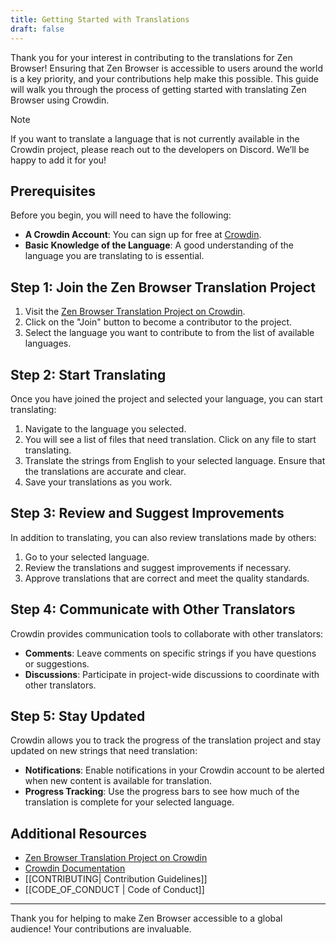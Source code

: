 ```yaml
---
title: Getting Started with Translations
draft: false
---
```



Thank you for your interest in contributing to the translations for Zen Browser! Ensuring that Zen Browser is accessible to users around the world is a key priority, and your contributions help make this possible. This guide will walk you through the process of getting started with translating Zen Browser using Crowdin.

>[!note]
>If you want to translate a language that is not currently available in the Crowdin project, please reach out to the developers on Discord. We’ll be happy to add it for you!


## Prerequisites

Before you begin, you will need to have the following:

- **A Crowdin Account**: You can sign up for free at [Crowdin](https://crowdin.com).
- **Basic Knowledge of the Language**: A good understanding of the language you are translating to is essential.

## Step 1: Join the Zen Browser Translation Project

1. Visit the [Zen Browser Translation Project on Crowdin](https://crowdin.com/project/zen-browser).
2. Click on the "Join" button to become a contributor to the project.
3. Select the language you want to contribute to from the list of available languages.

## Step 2: Start Translating

Once you have joined the project and selected your language, you can start translating:

1. Navigate to the language you selected.
2. You will see a list of files that need translation. Click on any file to start translating.
3. Translate the strings from English to your selected language. Ensure that the translations are accurate and clear.
4. Save your translations as you work.

## Step 3: Review and Suggest Improvements

In addition to translating, you can also review translations made by others:

1. Go to  your selected language.
2. Review the translations and suggest improvements if necessary.
3. Approve translations that are correct and meet the quality standards.

## Step 4: Communicate with Other Translators

Crowdin provides communication tools to collaborate with other translators:

- **Comments**: Leave comments on specific strings if you have questions or suggestions.
- **Discussions**: Participate in project-wide discussions to coordinate with other translators.

## Step 5: Stay Updated

Crowdin allows you to track the progress of the translation project and stay updated on new strings that need translation:

- **Notifications**: Enable notifications in your Crowdin account to be alerted when new content is available for translation.
- **Progress Tracking**: Use the progress bars to see how much of the translation is complete for your selected language.

## Additional Resources

- [Zen Browser Translation Project on Crowdin](https://crowdin.com/project/zen-browser)
- [Crowdin Documentation](https://support.crowdin.com/)
- [[CONTRIBUTING|  Contribution Guidelines]]
- [[CODE_OF_CONDUCT | Code of Conduct]]

---

Thank you for helping to make Zen Browser accessible to a global audience! Your contributions are invaluable.